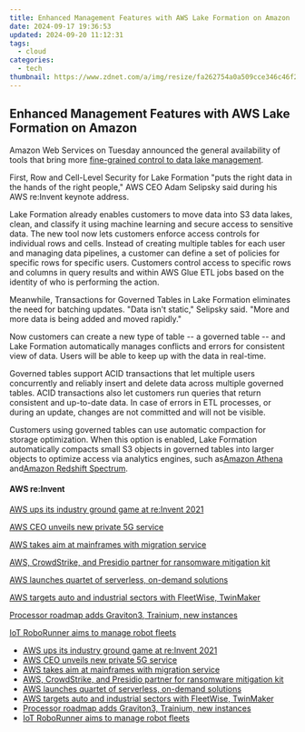 ```yaml
---
title: Enhanced Management Features with AWS Lake Formation on Amazon
date: 2024-09-17 19:36:53
updated: 2024-09-20 11:12:31
tags:
  - cloud
categories:
  - tech
thumbnail: https://www.zdnet.com/a/img/resize/fa262754a0a509cce346c46f20d6465b8567441f/2021/06/28/20a585a6-81ff-4046-bba5-b4f43a73ca87/aws-bugfest-competition-to-find-and-fix-amazon-bugs.jpg?width=278&height=156&fit=crop&auto=webp
---
```


## Enhanced Management Features with AWS Lake Formation on Amazon

Amazon Web Services on Tuesday announced the general availability of tools that bring more [fine-grained control to data lake management](https://buy.geni.us/Proxy.ashx?TSID=368250&GR%5FURL=https%3A%2F%2Faws.amazon.com%2Fblogs%2Faws%2Faws-lake-formation-general-availability-of-cell-level-security-and-governed-tables-with-automatic-compaction%2F%3Ftag%3Dzd-buy-button-20%26ascsubtag%3D%5F%5FCOM%5FCLICK%5FID%5F%5F%7Ce02710da-7eb7-4cd1-83ad-5bcd5f170aa0%7Cdtp&dtb=1). 

First, Row and Cell-Level Security for Lake Formation "puts the right data in the hands of the right people," AWS CEO Adam Selipsky said during his AWS re:Invent keynote address. 

Lake Formation already enables customers to move data into S3 data lakes, clean, and classify it using machine learning and secure access to sensitive data. The new tool now lets customers enforce access controls for individual rows and cells. Instead of creating multiple tables for each user and managing data pipelines, a customer can define a set of policies for specific rows for specific users. Customers control access to specific rows and columns in query results and within AWS Glue ETL jobs based on the identity of who is performing the action. 

Meanwhile, Transactions for Governed Tables in Lake Formation eliminates the need for batching updates. "Data isn't static," Selipsky said. "More and more data is being added and moved rapidly."

Now customers can create a new type of table -- a governed table -- and Lake Formation automatically manages conflicts and errors for consistent view of data. Users will be able to keep up with the data in real-time. 

Governed tables support ACID transactions that let multiple users concurrently and reliably insert and delete data across multiple governed tables. ACID transactions also let customers run queries that return consistent and up-to-date data. In case of errors in ETL processes, or during an update, changes are not committed and will not be visible.

Customers using governed tables can use automatic compaction for storage optimization. When this option is enabled, Lake Formation automatically compacts small S3 objects in governed tables into larger objects to optimize access via analytics engines, such as[Amazon Athena](https://buy.geni.us/Proxy.ashx?TSID=368250&GR%5FURL=https%3A%2F%2Faws.amazon.com%2Fathena%2F%3Ftag%3Dzd-buy-button-20%26ascsubtag%3D%5F%5FCOM%5FCLICK%5FID%5F%5F%7Ce02710da-7eb7-4cd1-83ad-5bcd5f170aa0%7Cdtp&dtb=1) and[Amazon Redshift Spectrum](https://buy.geni.us/Proxy.ashx?TSID=368250&GR%5FURL=https%3A%2F%2Fdocs.aws.amazon.com%2Fredshift%2Flatest%2Fdg%2Fc-getting-started-using-spectrum.html%3Ftag%3Dzd-buy-button-20%26ascsubtag%3D%5F%5FCOM%5FCLICK%5FID%5F%5F%7Ce02710da-7eb7-4cd1-83ad-5bcd5f170aa0%7Cdtp&dtb=1). 

#### AWS re:Invent

[AWS ups its industry ground game at re:Invent 2021](https://www.zdnet.com/article/aws-ups-its-industry-ground-game-at-reinvent-2021/ "AWS ups its industry ground game at re:Invent 2021")

[AWS CEO unveils new private 5G service](https://www.zdnet.com/article/aws-ceo-announces-private-5g-at-reinvent-2021/ "AWS CEO unveils new private 5G service")

[AWS takes aim at mainframes with migration service](https://www.zdnet.com/article/aws-takes-aim-at-mainframes-with-migration-service/ "AWS takes aim at mainframes with migration service")

[AWS, CrowdStrike, and Presidio partner for ransomware mitigation kit](https://www.zdnet.com/article/amazon-web-services-crowdstrike-and-presidio-partner-for-ransomware-mitigation-kit/ "AWS, CrowdStrike, and Presidio partner for ransomware mitigation kit")

[AWS launches quartet of serverless, on-demand solutions](https://www.zdnet.com/article/aws-goes-all-in-on-serverless-on-demand-solutions-with-quartet-of-launches/ "AWS launches quartet of serverless, on-demand solutions")

[AWS targets auto and industrial sectors with FleetWise, TwinMaker](https://www.zdnet.com/article/aws-targets-auto-and-industrial-sectors-with-fleetwise-twinmaker/ "AWS targets auto and industrial sectors with FleetWise, TwinMaker")

[Processor roadmap adds Graviton3, Trainium, new instances](https://www.zdnet.com/article/aws-fleshes-out-processor-roadmap-with-graviton3-trainium-new-instances/ "Processor roadmap adds Graviton3, Trainium, new instances")

[IoT RoboRunner aims to manage robot fleets](https://www.zdnet.com/article/aws-launches-aws-iot-roborunner-aims-to-manage-robot-fleets/ "IoT RoboRunner aims to manage robot fleets")

* [AWS ups its industry ground game at re:Invent 2021](https://www.zdnet.com/article/aws-ups-its-industry-ground-game-at-reinvent-2021/ "AWS ups its industry ground game at re:Invent 2021")
* [AWS CEO unveils new private 5G service](https://www.zdnet.com/article/aws-ceo-announces-private-5g-at-reinvent-2021/ "AWS CEO unveils new private 5G service")
* [AWS takes aim at mainframes with migration service](https://www.zdnet.com/article/aws-takes-aim-at-mainframes-with-migration-service/ "AWS takes aim at mainframes with migration service")
* [AWS, CrowdStrike, and Presidio partner for ransomware mitigation kit](https://www.zdnet.com/article/amazon-web-services-crowdstrike-and-presidio-partner-for-ransomware-mitigation-kit/ "AWS, CrowdStrike, and Presidio partner for ransomware mitigation kit")
* [AWS launches quartet of serverless, on-demand solutions](https://www.zdnet.com/article/aws-goes-all-in-on-serverless-on-demand-solutions-with-quartet-of-launches/ "AWS launches quartet of serverless, on-demand solutions")
* [AWS targets auto and industrial sectors with FleetWise, TwinMaker](https://www.zdnet.com/article/aws-targets-auto-and-industrial-sectors-with-fleetwise-twinmaker/ "AWS targets auto and industrial sectors with FleetWise, TwinMaker")
* [Processor roadmap adds Graviton3, Trainium, new instances](https://www.zdnet.com/article/aws-fleshes-out-processor-roadmap-with-graviton3-trainium-new-instances/ "Processor roadmap adds Graviton3, Trainium, new instances")
* [IoT RoboRunner aims to manage robot fleets](https://www.zdnet.com/article/aws-launches-aws-iot-roborunner-aims-to-manage-robot-fleets/ "IoT RoboRunner aims to manage robot fleets")

<ins class="adsbygoogle"
     style="display:block"
     data-ad-format="autorelaxed"
     data-ad-client="ca-pub-7571918770474297"
     data-ad-slot="1223367746"></ins>



<ins class="adsbygoogle"
     style="display:block"
     data-ad-client="ca-pub-7571918770474297"
     data-ad-slot="8358498916"
     data-ad-format="auto"
     data-full-width-responsive="true"></ins>

